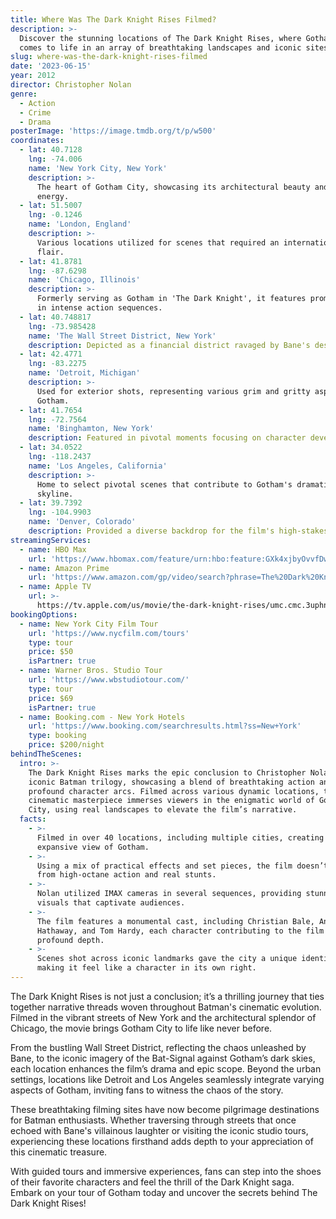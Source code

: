 ```yaml
---
title: Where Was The Dark Knight Rises Filmed?
description: >-
  Discover the stunning locations of The Dark Knight Rises, where Gotham City
  comes to life in an array of breathtaking landscapes and iconic sites.
slug: where-was-the-dark-knight-rises-filmed
date: '2023-06-15'
year: 2012
director: Christopher Nolan
genre:
  - Action
  - Crime
  - Drama
posterImage: 'https://image.tmdb.org/t/p/w500'
coordinates:
  - lat: 40.7128
    lng: -74.006
    name: 'New York City, New York'
    description: >-
      The heart of Gotham City, showcasing its architectural beauty and urban
      energy.
  - lat: 51.5007
    lng: -0.1246
    name: 'London, England'
    description: >-
      Various locations utilized for scenes that required an international
      flair.
  - lat: 41.8781
    lng: -87.6298
    name: 'Chicago, Illinois'
    description: >-
      Formerly serving as Gotham in 'The Dark Knight', it features prominently
      in intense action sequences.
  - lat: 40.748817
    lng: -73.985428
    name: 'The Wall Street District, New York'
    description: Depicted as a financial district ravaged by Bane's destructive acts.
  - lat: 42.4771
    lng: -83.2275
    name: 'Detroit, Michigan'
    description: >-
      Used for exterior shots, representing various grim and gritty aspects of
      Gotham.
  - lat: 41.7654
    lng: -72.7564
    name: 'Binghamton, New York'
    description: Featured in pivotal moments focusing on character development.
  - lat: 34.0522
    lng: -118.2437
    name: 'Los Angeles, California'
    description: >-
      Home to select pivotal scenes that contribute to Gotham's dramatic
      skyline.
  - lat: 39.7392
    lng: -104.9903
    name: 'Denver, Colorado'
    description: Provided a diverse backdrop for the film's high-stakes moments.
streamingServices:
  - name: HBO Max
    url: 'https://www.hbomax.com/feature/urn:hbo:feature:GXk4xjbyOvvfDwwEAAAF6'
  - name: Amazon Prime
    url: 'https://www.amazon.com/gp/video/search?phrase=The%20Dark%20Knight%20Rises'
  - name: Apple TV
    url: >-
      https://tv.apple.com/us/movie/the-dark-knight-rises/umc.cmc.3uphn1fk5s0qih3g0x0ocay2f
bookingOptions:
  - name: New York City Film Tour
    url: 'https://www.nycfilm.com/tours'
    type: tour
    price: $50
    isPartner: true
  - name: Warner Bros. Studio Tour
    url: 'https://www.wbstudiotour.com/'
    type: tour
    price: $69
    isPartner: true
  - name: Booking.com - New York Hotels
    url: 'https://www.booking.com/searchresults.html?ss=New+York'
    type: booking
    price: $200/night
behindTheScenes:
  intro: >-
    The Dark Knight Rises marks the epic conclusion to Christopher Nolan's
    iconic Batman trilogy, showcasing a blend of breathtaking action and
    profound character arcs. Filmed across various dynamic locations, this
    cinematic masterpiece immerses viewers in the enigmatic world of Gotham
    City, using real landscapes to elevate the film’s narrative.
  facts:
    - >-
      Filmed in over 40 locations, including multiple cities, creating an
      expansive view of Gotham.
    - >-
      Using a mix of practical effects and set pieces, the film doesn’t shy away
      from high-octane action and real stunts.
    - >-
      Nolan utilized IMAX cameras in several sequences, providing stunning
      visuals that captivate audiences.
    - >-
      The film features a monumental cast, including Christian Bale, Anne
      Hathaway, and Tom Hardy, each character contributing to the film's
      profound depth.
    - >-
      Scenes shot across iconic landmarks gave the city a unique identity,
      making it feel like a character in its own right.
---
```


<DarkKnightRisesGuide />

The Dark Knight Rises is not just a conclusion; it’s a thrilling journey that ties together narrative threads woven throughout Batman's cinematic evolution. Filmed in the vibrant streets of New York and the architectural splendor of Chicago, the movie brings Gotham City to life like never before.

From the bustling Wall Street District, reflecting the chaos unleashed by Bane, to the iconic imagery of the Bat-Signal against Gotham’s dark skies, each location enhances the film’s drama and epic scope. Beyond the urban settings, locations like Detroit and Los Angeles seamlessly integrate varying aspects of Gotham, inviting fans to witness the chaos of the story.

These breathtaking filming sites have now become pilgrimage destinations for Batman enthusiasts. Whether traversing through streets that once echoed with Bane's villainous laughter or visiting the iconic studio tours, experiencing these locations firsthand adds depth to your appreciation of this cinematic treasure.

With guided tours and immersive experiences, fans can step into the shoes of their favorite characters and feel the thrill of the Dark Knight saga. Embark on your tour of Gotham today and uncover the secrets behind The Dark Knight Rises!
